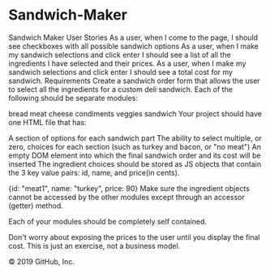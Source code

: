 # Sandwich-Maker
Sandwich Maker
User Stories
As a user, when I come to the page, I should see checkboxes with all possible sandwich options
As a user, when I make my sandwich selections and click enter I should see a list of all the ingredients I have selected and their prices.
As a user, when I make my sandwich selections and click enter I should see a total cost for my sandwich.
Requirements
Create a sandwich order form that allows the user to select all the ingredients for a custom deli sandwich. Each of the following should be separate modules:

bread 
meat
cheese
condiments
veggies
sandwich
Your project should have one HTML file that has:

A section of options for each sandwich part
The ability to select multiple, or zero, choices for each section (such as turkey and bacon, or "no meat")
An empty DOM element into which the final sandwich order and its cost will be inserted
The ingredient choices should be stored as JS objects that contain the 3 key value pairs: id, name, and price(in cents).

{id: "meat1", name: "turkey", price: 90}
Make sure the ingredient objects cannot be accessed by the other modules except through an accessor (getter) method.

Each of your modules should be completely self contained.

Don't worry about exposing the prices to the user until you display the final cost. This is just an exercise, not a business model.

© 2019 GitHub, Inc.